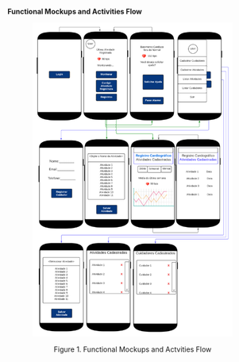 <b>Functional Mockups and Activities Flow</b>

<p align="center">
<img src="./figures/FunctionalMockups.png" width="80%" heigth="80%" >
</p>

  
  <p align="center">Figure 1. Functional Mockups and Actvities Flow</p>
